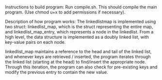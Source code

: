 Instructions to build program:
Run compile.sh. This should compile the main program. (Use chmod u+x to add permissions if necessary).

Description of how program works:
The linkedlistmap is implemented using two struct: linkedlist_map, which is the struct representing the entire map, and linkedlist_map_entry, which represents a node in the linkedlist. From a high level, the data structure is implemented as a doubly linked list, with key-value pairs on each node.

linkedlist_map maintains a reference to the head and tail of the linked list, and whenever keys are retrieved / inserted, the program iterates through the linked list (starting at the head) to find/insert the appropriate node. Through this iteration, the program can also check for pre-existing keys and modify the previous entry to contain the new value.
